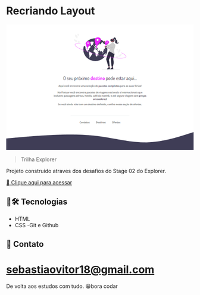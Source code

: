 # Recriando Layout 

![preview](preview.png)

> Trilha Explorer

Projeto construido atraves dos desafios do Stage 02 do Explorer.

 [ 🔗 Clique aqui para acessar]()

  ## 🧰🛠️ Tecnologias

 - HTML
 - CSS
 -Git e Github

 ## 💛 Contato 

 sebastiaovitor18@gmail.com
=======

De volta aos estudos com tudo. 
😁bora codar